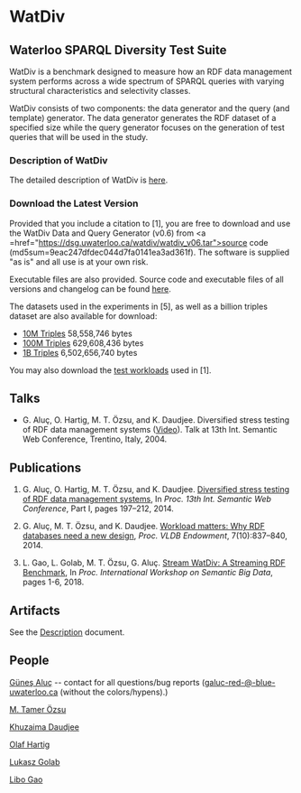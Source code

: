 # WatDiv


## Waterloo SPARQL Diversity Test Suite

WatDiv is a benchmark designed to measure how an RDF data management system performs across a wide spectrum of SPARQL queries with varying structural characteristics and selectivity classes.

WatDiv consists of two components: the data generator and the query (and template) generator. The data generator generates the RDF dataset of a specified size while the query generator focuses on the generation of test queries that will be used in the study.

### Description of WatDiv

The detailed description of WatDiv is [here](Description.md).

<!--
### Description of the Dataset

The WatDiv data generator allows users to define their own dataset through a dataset description language (see tutorial). This way, users can control

* which entities to include in their dataset,
* how "well-structured" each entity is (for details please refer to S. Duan, A. Kementsietsidis, K. Srinivas, and O. Udrea. Apples and oranges: a comparison of RDF benchmarks and real RDF datasets. In *Proc. ACM SIGMOD Int. Conf. on Management of Data*, 2011, pages 145-156.,
* how different entities are associated,
* the probability that an entity of type X is associated with an entity of type Y, and
* the cardinality of such associations.

Using these features,  the WatDiv test dataset is designed (see the associated <a href="watdiv-data-model.txt">dataset description model</a>). By executing the data generator with different scale factors, it is possible to generate test datasets with different sizes. <a href="#table:triples">Table 1</a> lists the properties of the dataset at scale factor=1.

<table border="1" cellpadding="0" cellspacing="0">
	<caption>
         <a name="table:triples"> 
            Table 1. Characteristics of the WatDiv test dataset at scale factor=1.
         </a>
     </caption>
<tbody>
<tr valign="top"><td><i>triples</i></td><td> 105257</td></tr>
<tr valign="top"><td><i>distinct subjects</i></td><td> 5597</td></tr>
<tr valign="top"><td><i>distinct predicates</i></td><td> 85</td></tr>
<tr valign="top"><td><i>distinct objects</i></td><td> 13258</td></tr>
<tr valign="top"><td><i>URIs</i></td><td> 5947</td></tr>
<tr valign="top"><td><i>literals</i></td><td> 14286</td></tr>
<tr valign="top"><td><i>distinct literals</i></td><td> 8018</td></tr>
</tbody>
</table>

An important characteristic that distinguishes the WatDiv test dataset from existing benchmarks is that instances of the same entity do not necessarily have the same set of attributes. <a href="#table:entities">Table 2</a> lists all the different entities used in WatDiv. Take the *Product* entity for instance. *Product instances* may be associated with different *Product Categories* (e.g., Book, Movie, Classical Music Concert, etc.), but depending on which category a product belongs to, it will have a different set of attributes. For example, products that belong to the category "Classical Music Concert" have the attributes *mo:opus*, *mo:movement*, *wsdbm:composer*, *mo:performer* (in addition to the attributes that is common to every product), whereas products that belong to the category "Book" have the attributes *sorg:isbn*, *sorg:bookEdition* and *sorg:numberOfPages*. Furthermore, even within a single product category, not all instances share the same set of attributes. For example, while *sorg:isbn* is a required attribute for a book, *sorg:bookEdition* (Pr=0.6) and *sorg:numberOfPages* (Pr=0.25) are optional attributes, where Pr indicates the probability that an instance will be generated with that attribute. It must be also noted that some attributes are correlated, which means that either all or none of the correlated attributes will be present in an instance (the *pgroup* construct in the WatDiv dataset description language allows the grouping of such correlated attributes). For a complete list of probabilities, please refer to Tables 3 and 4 in Appendix.

 <table border="1" cellpadding="0" cellspacing="0">
    <caption>
         <a name="table:entities"> 
            Table 2. Entities generated according to WatDiv data description model. Entities marked with an asterisk * do not scale.
         </a>
     </caption>
<thead><tr><th align="left">Entity Type</th><th align="left">Instance Count [per scale factor if applicable]</th></tr></thead> 
<tbody>
<tr valign="top"><td>wsdbm:Purchase</td><td> 1500</td></tr>
<tr valign="top"><td>wsdbm:User</td><td> 1000</td></tr>
<tr valign="top"><td>wsdbm:Offer</td><td>900</td></tr>
<tr valign="top"><td>wsdbm:Topic*</td><td> 250</td></tr>
<tr valign="top"><td>wsdbm:Product</td><td> 250</td></tr>
<tr valign="top"><td>sdbm:City*</td><td> 240</td></tr>
<tr valign="top"><td>wsdbm:SubGenre*</td><td> 21</td></tr>
<tr valign="top"><td>wsdbm:Website</td><td> 50</td></tr>
<tr valign="top"><td>wsdbm:Language</td><td> 25</td></tr>
<tr valign="top"><td>wsdbm:Country*</td><td> 25</td></tr>
<tr valign="top"><td>wsdbm:Genre*</td><td> 21</td></tr>
<tr valign="top"><td>wsdbm:ProductCategory*</td><td> 15</td></tr>
<tr valign="top"><td>wsdbm:Retailer</td><td> 12</td></tr>
<tr valign="top"><td>wsdbm:AgeGroup*</td><td> 9</td></tr>
<tr valign="top"><td>wsdbm:Role*</td><td> 3</td></tr>
<tr valign="top"><td>wsdbm:Gender*</td><td> 2</td></tr>
</tbody>
</table>

In short, the WatDiv test dataset is designed such that

* some entities are more structured (meaning that they contain few optional attributes) while the others are less structured;
* entities are associated in complex ways that mimic the real types of distributions on the Web;
* cardinalities of these associations are varied.

### Description of the Tests

WatDiv generates test workloads that are as diverse as possible. WatDiv offers three use cases:

* __Basic Testing:__ These tests consist of queries in four categories, namely, linear queries (**L**), star queries (**S**), snowflake-shaped queries (**F**) and complex queries (**C**) with a total of 20 query templates. These query templates were randomly selected from a pool of queries generated by performing a random walk on the <a href="https://dsg.uwaterloo.ca/watdiv/watdiv-data-model.txt">dataset description model</a> (which can be represented as a graph), while making sure that (i) the selected queries sufficiently represent each category, (ii) the selectivities of the queries within each category vary, and (iii) in some queries selectivity originates from a single (or few) triple patterns while in the others, it originates as a combination of multiple somewhat less selective triple patterns.

* __Extensions to Basic Testing:__ The following use cases have been developed by <a href="http://dbis.informatik.uni-freiburg.de/team/schaetzle/alexander">Alexander Schätzle</a> from <a href="http://www.uni-freiburg.de/">University of Freiburg</a>.
    * __Incremental Linear Testing:__ This use case is designed to test the performance for linear queries with increasing size (number of triple patterns). In contrast to the linear queries in the Basic Testing use case, the queries in this use case have longer patterns. The workload contains 3 types of queries (IL-1, IL-2, IL-3) which are bound by user, retailer or unbound, respectively. Each query starts with 5 triple patterns and we incrementally add triple patterns to the initial query (up to 10 triple patterns).

    * __Mixed Linear Testing:__ This use case is designed to test the performance for linear queries of different size (number of triple patterns). In contrast to the linear queries in the Basic Testing use case, the queries in this use case have longer patterns. The workload contains 2 types of queries (ML-1, ML-2) which are bound by user or retailer, respectively. The query sizes range between 5 and 10 triple patterns for each type. For example, query ML-1-6 is a user bound query with 6 triple patterns.

* __Stress Testing:__ As described in the <a href="https://doi.org/10.1007/978-3-319-11964-9_13">stress testing paper</a>, this use case offers a much more thorough investigation of systems. To generate query templates, follow the installation procedures.

At this point, you may be wondering how these differentiating aspects of WatDiv affect system evaluation, and why they are important at all. The answer is trivial: by relying on a more diverse dataset as such (which is typical for data on the Web), it is possible to generate test queries that focus on much wider aspects of query evaluation, which cannot be easily captured by other benchmarks. Consider the two SPARQL query templates C3 and S7 (cf., basic testing query templates). C3 is a star query that retrieves certain information about users such as the products they like, their friends and some demographics information. For convenience, for each triple pattern in the query template, we also display its selectivity (the reported selectivities are estimations based on the probability distributions specified in the WatDiv dataset description model). Note that while individually triple patterns in C3 are not that selective, this query as a whole, is very selective. Now, consider S7, which (as a whole) is also very selective, but unlike C3, its selectivity is largely due to only a single triple pattern. It turns out that different systems behave very differently for these queries. Systems like RDF-3x [2], which (i) decompose queries into triple patterns, (ii) find a suitable ordering of the join operations and then (iii) execute the joins in that order, perform very well on queries like S7 because the first triple pattern they execute is very selective. On the other hand, they do not do as well on queries like C3 because the decomposed evaluation produces many irrelevant intermediate tuples. In contrast, gStore [3] treats the star-shaped query as a whole and it can pinpoint the relevant vertices in the RDF graph without performing joins; hence, it is much more efficient in executing C3. For a more detailed discussion of our results, please refer to the technical report [4] and the <a http="https://doi.org/10.1007/978-3-319-11964-9_13">stress testing paper</a>.
-->

### Download the Latest Version

Provided that you include a citation to [1], you are free to download and use the WatDiv Data and Query Generator (v0.6) from <a =href="https://dsg.uwaterloo.ca/watdiv/watdiv_v06.tar">source code</a> (md5sum=9eac247dfdec044d7fa0141ea3ad361f). The software is supplied "as is" and all use is at your own risk.

Executable files are also provided. Source code and executable files of all versions and changelog can be found <a href="https://dsg.uwaterloo.ca/watdiv/changelog.shtml">here</a>.

The datasets used in the experiments in [5], as well as a billion triples dataset are also available for download:

* <a href="https://dsg.uwaterloo.ca/watdiv/watdiv.10M.tar.bz2">10M Triples</a> 58,558,746 bytes
* <a href="https://dsg.uwaterloo.ca/watdiv/watdiv.100M.tar.bz2">100M Triples</a> 629,608,436 bytes
* <a href="https://dsg.uwaterloo.ca/watdiv/watdiv.1000M.tar.bz2">1B Triples</a> 6,502,656,740 bytes

You may also download the <a href="https://dsg.uwaterloo.ca/watdiv/stress-workloads.tar.gz">test workloads</a> used in [1].

## Talks

* G. Aluç, O. Hartig, M. T. Özsu, and K. Daudjee. Diversified stress testing of RDF data management systems ([Video](http://videolectures.net/iswc2014_aluc_rdf_data_management/)). Talk at 13th Int. Semantic Web Conference, Trentino, Italy, 2004.

## Publications

1. G. Aluç, O. Hartig, M. T. Özsu, and K. Daudjee. <a href="https://doi.org/10.1007/978-3-319-11964-9_13">Diversified stress testing of RDF data management systems</a>, In _Proc. 13th Int. Semantic Web Conference_, Part I, pages 197–212, 2014.

2. G. Aluç, M. T. Özsu, and K. Daudjee. <a href="https://dl.acm.org/doi/10.14778/2732951.2732957">Workload matters: Why RDF databases need a new design</a>, _Proc. VLDB Endowment_, 7(10):837–840, 2014.

3. L. Gao, L. Golab, M. T. Özsu, G. Aluç. <a href="https://dl.acm.org/doi/10.1145/3208352.3208355">Stream WatDiv: A Streaming RDF Benchmark</a>, In _Proc. International Workshop on Semantic Big Data_, pages 1-6, 2018.

## Artifacts

See the <a href="https://dsg-uwaterloo.github.io/watdiv/Description.md">Description</a> document.

## People

[Güneş Aluç](https://www.linkedin.com/in/gunes-aluc-66588a221/) -- contact for all questions/bug reports (galuc-red-@-blue-uwaterloo.ca (without the colors/hypens).)

[M. Tamer Özsu](https://cs.uwaterloo.ca/~tozsu/)

[Khuzaima Daudjee](https://cs.uwaterloo.ca/~kdaudjee/)

[Olaf Hartig](http://olafhartig.de)

[Lukasz Golab](http://www.engineering.uwaterloo.ca/~lgolab/)

[Libo Gao](https://www.linkedin.com/in/libo-gao/) 
